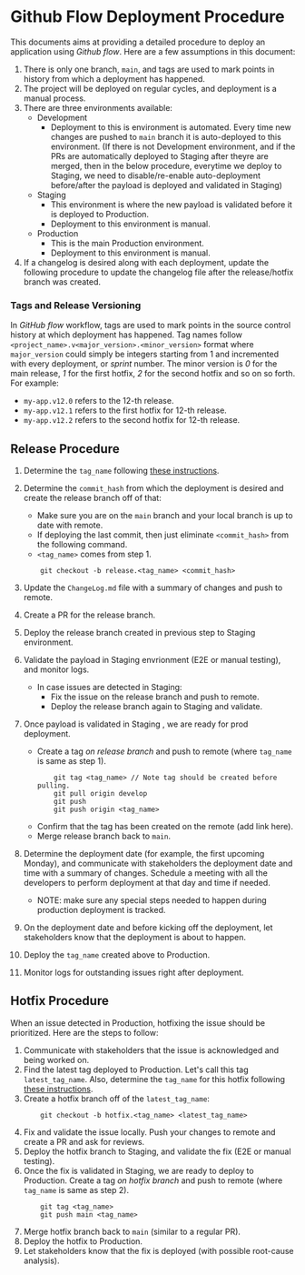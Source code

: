 # Github Flow Deployment Procedure
This documents aims at providing a detailed procedure to deploy an application using _Github flow_. Here are a few assumptions in this document:

1. There is only one branch, `main`, and tags are used to mark points in history from which a deployment has happened.
1. The project will be deployed on regular cycles, and deployment is a manual process.
1. There are three environments available:
    - Development
        - Deployment to this is environment is automated. Every time new changes are pushed to `main` branch it is auto-deployed to this environment. (If there is not Development environment, and if the PRs are automatically deployed to Staging after theyre are merged, then in the below procedure, everytime we deploy to Staging, we need to disable/re-enable auto-deployment before/after the payload is deployed and validated in Staging)
    - Staging
        - This environment is where the new payload is validated before it is deployed to Production.
        - Deployment to this environment is manual.
    - Production
        - This is the main Production environment.
        - Deployment to this environment is manual.
1. If a changelog is desired along with each deployment, update the following procedure to update the changelog file after the release/hotfix branch was created.


### Tags and Release Versioning

In _GitHub flow_ workflow, tags are used to mark points in the source control history at which deployment has happened. Tag names follow `<project_name>.v<major_version>.<minor_version>` format where `major_version` could simply be integers starting from 1 and incremented with every deployment, or _sprint_ number. The minor version is _0_ for the main release, _1_ for the first hotfix, _2_ for the second hotfix and so on so forth. For example:

- `my-app.v12.0` refers to the 12-th release.
- `my-app.v12.1` refers to the first hotfix for 12-th release.
- `my-app.v12.2` refers to the second hotfix for 12-th release.


## Release Procedure

1. Determine the `tag_name` following [these instructions](#tags-and-release-versioning).
1. Determine the `commit_hash` from which the deployment is desired and create the release branch off of that:
    - Make sure you are on the `main` branch and your local branch is up to date with remote.
    - If deploying the last commit, then just eliminate `<commit_hash>` from the following command.
    - `<tag_name>` comes from step 1.

    ```
        git checkout -b release.<tag_name> <commit_hash>
    ```

1. Update the `ChangeLog.md` file with a summary of changes and push to remote.
1. Create a PR for the release branch.
1. Deploy the release branch created in previous step to Staging environment.
1. Validate the payload in Staging envrionment (E2E or manual testing), and monitor logs.
    - In case issues are detected in Staging:
        - Fix the issue on the release branch and push to remote.
        - Deploy the release branch again to Staging and validate.

1. Once payload is validated in Staging , we are ready for prod deployment.
    - Create a tag _on release branch_ and push to remote (where `tag_name` is same as step 1).
        ```
            git tag <tag_name> // Note tag should be created before pulling.
            git pull origin develop
            git push
            git push origin <tag_name>
        ```
    - Confirm that the tag has been created on the remote (add link here).
    - Merge release branch back to `main`.
1. Determine the deployment date (for example, the first upcoming Monday), and communicate with stakeholders the deployment date and time with a summary of changes. Schedule a meeting with all the developers to perform deployment at that day and time if needed.
    - NOTE: make sure any special steps needed to happen during production deployment is tracked.
1. On the deployment date and before kicking off the deployment, let stakeholders know that the deployment is about to happen.
1. Deploy the `tag_name` created above to Production.
1. Monitor logs for outstanding issues right after deployment.


## Hotfix Procedure
When an issue detected in Production, hotfixing the issue should be prioritized. Here are the steps to follow:

1. Communicate with stakeholders that the issue is acknowledged and being worked on.
1. Find the latest tag deployed to Production. Let's call this tag `latest_tag_name`. Also, determine the `tag_name` for this hotfix following [these instructions](#tags-and-release-versioning).
1. Create a hotfix branch off of the `latest_tag_name`:
    ```
        git checkout -b hotfix.<tag_name> <latest_tag_name>
    ```
1. Fix and validate the issue locally. Push your changes to remote and create a PR and ask for reviews.
1. Deploy the hotfix branch to Staging, and validate the fix (E2E or manual testing).
1. Once the fix is validated in Staging, we are ready to deploy to Production. Create a tag _on hotfix branch_ and push to remote (where `tag_name` is same as step 2).
    ```
        git tag <tag_name>
        git push main <tag_name>
    ```
1. Merge hotfix branch back to `main` (similar to a regular PR).
1. Deploy the hotfix to Production.
1. Let stakeholders know that the fix is deployed (with possible root-cause analysis).
